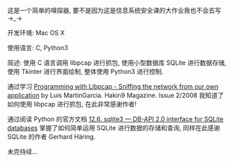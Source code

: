 这是一个简单的嗅探器, 要不是因为这是信息系统安全课的大作业我也不会去写 →_→

开发环境: Mac OS X

使用语言: C, Python3

简述: 使用 C 语言调用 libpcap 进行抓包, 使用小型数据库 SQLite 进行数据存储, 使用 Tkinter 进行界面绘制, 整体使用 Python3 进行控制.

通过学习 [Programming with Libpcap - Sniffing the network from our own application](http://recursos.aldabaknocking.com/libpcapHakin9LuisMartinGarcia.pdf) by Luis MartinGarcia. Hakin9 Magazine. Issue 2/2008 我知道了如何使用 libpcap 进行抓包, 在此非常感谢作者!

通过阅读 Python 的官方文档 [12.6. sqlite3 — DB-API 2.0 interface for SQLite databases](https://docs.python.org/3.5/library/sqlite3.html) 掌握了如何简单运用 SQLite 进行数据的存储和查询, 同样在此感谢 SQLite 的作者 Gerhard Häring.

未完待续...